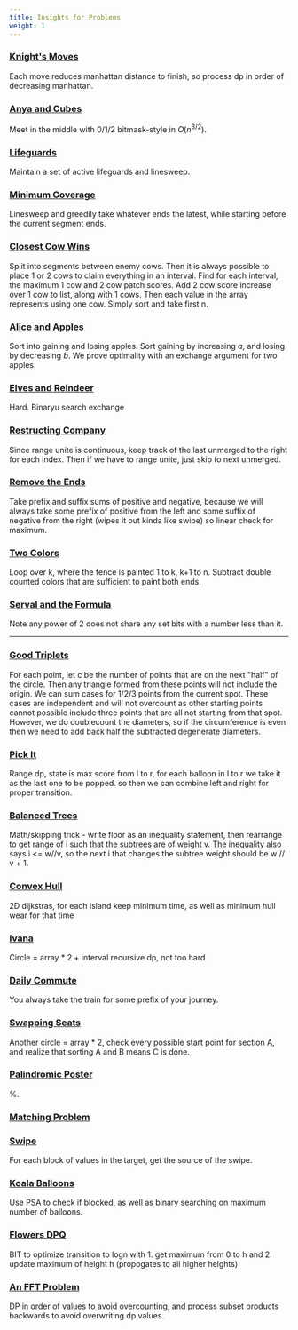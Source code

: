 ```yaml
---
title: Insights for Problems
weight: 1
---
```


### [Knight's Moves](https://codeforces.com/group/jtU6D2hVEi/contest/533280/problem/F)

Each move reduces manhattan distance to finish, so process dp in order of decreasing manhattan.

### [Anya and Cubes](https://codeforces.com/group/jtU6D2hVEi/contest/533251/problem/H)

Meet in the middle with 0/1/2 bitmask-style in $O(n^{3/2})$.

### [Lifeguards](https://codeforces.com/group/jtU6D2hVEi/contest/533251/problem/P)

Maintain a set of active lifeguards and linesweep.

### [Minimum Coverage](https://codeforces.com/group/jtU6D2hVEi/contest/533248/problem/G)

Linesweep and greedily take whatever ends the latest, while starting before the current segment ends.

### [Closest Cow Wins](https://codeforces.com/group/jtU6D2hVEi/contest/533249/problem/F)

Split into segments between enemy cows. Then it is always possible to place 1 or 2 cows to claim everything in an interval. Find for each interval, the maximum 1 cow and 2 cow patch scores. Add 2 cow score increase over 1 cow to list, along with 1 cows. Then each value in the array represents using one cow. Simply sort and take first n.

### [Alice and Apples](https://codeforces.com/group/jtU6D2hVEi/contest/533371/problem/G)

Sort into gaining and losing apples. Sort gaining by increasing $a$, and losing by decreasing $b$. We prove optimality with an exchange argument for two apples.

### [Elves and Reindeer](https://codeforces.com/group/jtU6D2hVEi/contest/533249/problem/G)

Hard. Binaryu search exchange 

### [Restructing Company](https://codeforces.com/group/jtU6D2hVEi/contest/533282/problem/G)

Since range unite is continuous, keep track of the last unmerged to the right for each index. Then if we have to range unite, just skip to next unmerged.

### [Remove the Ends](https://codeforces.com/contest/2064/problem/C)

Take prefix and suffix sums of positive and negative, because we will always take some prefix of positive from the left and some suffix of negative from the right (wipes it out kinda like swipe) so linear check for maximum.

### [Two Colors](https://codeforces.com/contest/2075/problem/C)

Loop over k, where the fence is painted 1 to k, k+1 to n. Subtract double counted colors that are sufficient to paint both ends.

### [Serval and the Formula](https://codeforces.com/contest/2085/problem/C)

Note any power of 2 does not share any set bits with a number less than it.


---



### [Good Triplets](https://dmoj.ca/problem/ccc22s4)  

For each point, let c be the number of points that are on the next "half" of the circle. Then any triangle formed from these points will not include the origin. We can sum cases for 1/2/3 points from the current spot. These cases are independent and will not overcount as other starting points cannot possible include three points that are all not starting from that spot. However, we do doublecount the diameters, so if the circumference is even then we need to add back half the subtracted degenerate diameters.

### [Pick It](https://dmoj.ca/problem/pickit)  

Range dp, state is max score from l to r, for each balloon in l to r we take it as the last one to be popped. so then we can combine left and right for proper transition.

### [Balanced Trees](https://dmoj.ca/problem/ccc18s4) 

Math/skipping trick - write floor as an inequality statement, then rearrange to get range of i such that the subtrees are of weight v. The inequality also says i <= w//v, so the next i that changes the subtree weight should be w // v + 1.

### [Convex Hull](https://dmoj.ca/problem/ccc15s4)  

2D dijkstras, for each island keep minimum time, as well as minimum hull wear for that time

### [Ivana](https://dmoj.ca/problem/coci06c5p5)  

Circle = array * 2 + interval recursive dp, not too hard

### [Daily Commute](https://dmoj.ca/problem/ccc21s4)  

You always take the train for some prefix of your journey.

### [Swapping Seats](https://dmoj.ca/problem/ccc20s4)  

Another circle = array * 2, check every possible start point for section A, and realize that sorting A and B means C is done.

### [Palindromic Poster](https://dmoj.ca/problem/ccc23s3)  

%.

### [Matching Problem](https://dmoj.ca/problem/hkccc15s2)  

### [Swipe](https://dmoj.ca/problem/ccc24s3)

For each block of values in the target, get the source of the swipe.

### [Koala Balloons](https://dmoj.ca/problem/aac2p3)

Use PSA to check if blocked, as well as binary searching on maximum number of balloons.

### [Flowers DPQ](https://dmoj.ca/problem/dpq)

BIT to optimize transition to logn with 1. get maximum from 0 to h and 2. update maximum of height h (propogates to all higher heights)

### [An FFT Problem](https://dmoj.ca/problem/bts18p5)

DP in order of values to avoid overcounting, and process subset products backwards to avoid overwriting dp values.



